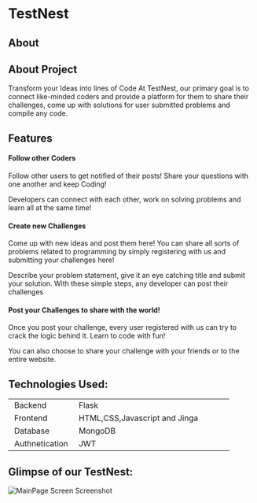 # TestNest

## About

## About Project

Transform your Ideas into lines of Code
At TestNest, our primary goal is to connect like-minded coders and
provide a platform for them to share their challenges, come up with
solutions for user submitted problems and compile any code.

## Features

<h4>Follow other Coders</h4>
Follow other users to get notified of their posts! Share your
questions with one another and keep Coding!

Developers can connect with each other, work on solving problems
and learn all at the same time!

<h4>Create new Challenges</h4>
Come up with new ideas and post them here! You can share all sorts
of problems related to programming by simply registering with us and
submitting your challenges here!

Describe your problem statement, give it an eye catching title and
submit your solution. With these simple steps, any developer can
post their challenges

<h4>Post your Challenges to share with the world!</h4>

Once you post your challenge, every user registered with us can try
to crack the logic behind it. Learn to code with fun!

You can also choose to share your challenge with your friends or to
the entire website.

## Technologies Used:

<table style="width: 100%;" >
	<tbody>
		<tr style="height: 21px;">
			<td style="width: 28.8348%; height: 21px;">&nbsp;Backend</td>
			<td style="width: 70.1652%; height: 21px;">&nbsp;Flask</td>
		</tr>
		<tr style="height: 20.6667px;">
			<td style="width: 28.8348%; height: 20.6667px;">&nbsp;Frontend</td>
			<td style="width: 70.1652%; height: 20.6667px;">&nbsp;HTML,CSS,Javascript and Jinga</td>
		</tr>
		<tr style="height: 20px;">
			<td style="width: 28.8348%; height: 20px;">&nbsp;Database&nbsp;</td>
			<td style="width: 70.1652%; height: 20px;">&nbsp;MongoDB</td>
		</tr>
		<tr style="height: 21px;">
			<td style="width: 28.8348%; height: 21px;">&nbsp;Authnetication</td>
			<td style="width: 70.1652%; height: 21px;">&nbsp;JWT</td>
		</tr>
	</tbody>
</table>
<!-- DivTable.com -->

## Glimpse of our TestNest:

<img src = "./Readme_Img/MainPage.png" alt ="MainPage Screen Screenshot" />



